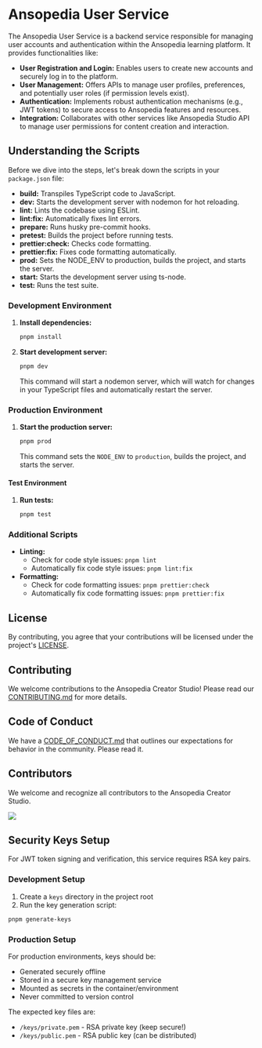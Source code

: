 # Ansopedia User Service

The Ansopedia User Service is a backend service responsible for managing user accounts and authentication within the Ansopedia learning platform. It provides functionalities like:

- **User Registration and Login:** Enables users to create new accounts and securely log in to the platform.
- **User Management:** Offers APIs to manage user profiles, preferences, and potentially user roles (if permission levels exist).
- **Authentication:** Implements robust authentication mechanisms (e.g., JWT tokens) to secure access to Ansopedia features and resources.
- **Integration:** Collaborates with other services like Ansopedia Studio API to manage user permissions for content creation and interaction.

## Understanding the Scripts

Before we dive into the steps, let's break down the scripts in your `package.json` file:

- **build:** Transpiles TypeScript code to JavaScript.
- **dev:** Starts the development server with nodemon for hot reloading.
- **lint:** Lints the codebase using ESLint.
- **lint:fix:** Automatically fixes lint errors.
- **prepare:** Runs husky pre-commit hooks.
- **pretest:** Builds the project before running tests.
- **prettier:check:** Checks code formatting.
- **prettier:fix:** Fixes code formatting automatically.
- **prod:** Sets the NODE_ENV to production, builds the project, and starts the server.
- **start:** Starts the development server using ts-node.
- **test:** Runs the test suite.

### Development Environment

1. **Install dependencies:**

   ```bash
   pnpm install
   ```

2. **Start development server:**

   ```bash
   pnpm dev
   ```

   This command will start a nodemon server, which will watch for changes in your TypeScript files and automatically restart the server.

### Production Environment

1. **Start the production server:**

   ```bash
   pnpm prod
   ```

   This command sets the `NODE_ENV` to `production`, builds the project, and starts the server.

#### Test Environment

1. **Run tests:**

   ```bash
   pnpm test
   ```

### Additional Scripts

- **Linting:**
  - Check for code style issues: `pnpm lint`
  - Automatically fix code style issues: `pnpm lint:fix`
- **Formatting:**
  - Check for code formatting issues: `pnpm prettier:check`
  - Automatically fix code formatting issues: `pnpm prettier:fix`

## License

By contributing, you agree that your contributions will be licensed under the project's [LICENSE](./LICENSE).

## Contributing

We welcome contributions to the Ansopedia Creator Studio! Please read our [CONTRIBUTING.md](./CONTRIBUTING.md) for more details.

## Code of Conduct

We have a [CODE_OF_CONDUCT.md](./CODE_OF_CONDUCT.md) that outlines our expectations for behavior in the community. Please read it.

## Contributors

We welcome and recognize all contributors to the Ansopedia Creator Studio.

<a href="https://github.com/ansopedia/user-service/graphs/contributors">
  <img src="https://contrib.rocks/image?repo=ansopedia/user-service" />
</a>

## Security Keys Setup

For JWT token signing and verification, this service requires RSA key pairs.

### Development Setup

1. Create a `keys` directory in the project root
2. Run the key generation script:

```bash
pnpm generate-keys
```

### Production Setup

For production environments, keys should be:

- Generated securely offline
- Stored in a secure key management service
- Mounted as secrets in the container/environment
- Never committed to version control

The expected key files are:

- `/keys/private.pem` - RSA private key (keep secure!)
- `/keys/public.pem` - RSA public key (can be distributed)
